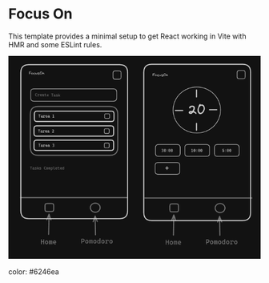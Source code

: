 # Focus On

This template provides a minimal setup to get React working in Vite with HMR and some ESLint rules.

![App Screenshot](./focuson-screenshot.png)

color: #6246ea